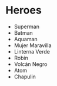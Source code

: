 # Heroes

* Superman
* Batman
* Aquaman
* Mujer Maravilla
* Linterna Verde
* Robin
* Volcán Negro
* Atom
* Chapulin
